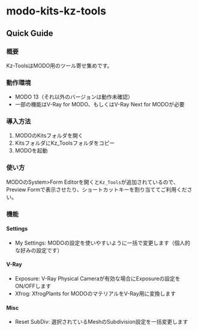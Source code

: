 # modo-kits-kz-tools


## Quick Guide
### 概要
Kz-ToolsはMODO用のツール寄せ集めです。

### 動作環境
- MODO 13（それ以外のバージョンは動作未確認）
- 一部の機能はV-Ray for MODO、もしくはV-Ray Next for MODOが必要

### 導入方法
1. MODOのKitsフォルダを開く
1. KitsフォルダにKz_Toolsフォルダをコピー
1. MODOを起動

### 使い方
MODOのSystem>Form Editorを開くと``Kz_Tools``が追加されているので、Preview Formで表示させたり、ショートカットキーを割り当ててご利用ください。

### 機能
#### Settings
- My Settings: MODOの設定を使いやすいように一括で変更します（個人的な好みの設定です）
#### V-Ray
- Exposure: V-Ray Physical Cameraが有効な場合にExposureの設定をON/OFFします
- Xfrog: XfrogPlants for MODOのマテリアルをV-Ray用に変換します
#### Misc
- Reset SubDiv: 選択されているMeshのSubdivision設定を一括変更します
